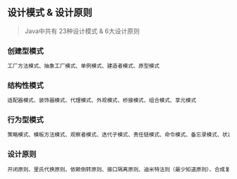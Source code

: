 ## 设计模式 & 设计原则

> Java中共有  23种设计模式 & 6大设计原则

### 创建型模式

```markdown
工厂方法模式、抽象工厂模式、单例模式、建造者模式、原型模式
```

### 结构性模式

```markdown
适配器模式、装饰器模式、代理模式、外观模式、桥接模式、组合模式、享元模式
```

### 行为型模式

```markdown
策略模式、模板方法模式、观察者模式、迭代子模式、责任链模式、命令模式、备忘录模式、状态模式、访问者模式、中介者模式、解释器模式
```

### 设计原则

```markdown
开闭原则、里氏代换原则、依赖倒转原则、接口隔离原则、迪米特法则（最少知道原则）、合成复用原则
```



